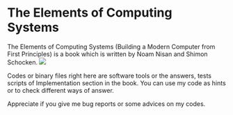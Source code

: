 # The Elements of Computing Systems
The Elements of Computing Systems (Building a Modern Computer from First Principles) is a book which is written by Noam Nisan and Shimon Schocken.
<a href="https://www.amazon.co.jp/-/en/Noam-Nisan/dp/0262640686
" target="_blank"><img src="https://images-fe.ssl-images-amazon.com/images/I/41jWuIsR9FL._SX218_BO1,204,203,200_QL40_ML2_.jpg" /></a>


Codes or binary files right here are software tools or the answers, tests scripts of Implementation section in the book.
You can use my code as hints or to check different ways of answer.

Appreciate if you give me bug reports or some advices on my codes.